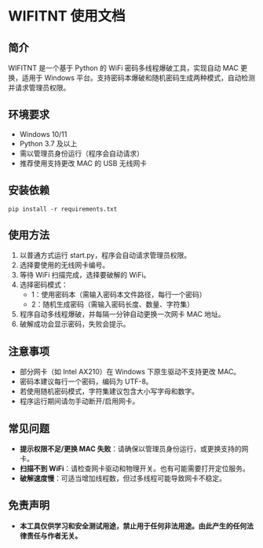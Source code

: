 # WIFITNT 使用文档

## 简介
WIFITNT 是一个基于 Python 的 WiFi 密码多线程爆破工具，实现自动 MAC 更换，适用于 Windows 平台。支持密码本爆破和随机密码生成两种模式，自动检测并请求管理员权限。

## 环境要求
- Windows 10/11
- Python 3.7 及以上
- 需以管理员身份运行（程序会自动请求）
- 推荐使用支持更改 MAC 的 USB 无线网卡

## 安装依赖
```shell
pip install -r requirements.txt
```

## 使用方法
1. 以普通方式运行 start.py，程序会自动请求管理员权限。
2. 选择要使用的无线网卡编号。
3. 等待 WiFi 扫描完成，选择要破解的 WiFi。
4. 选择密码模式：
   - 1：使用密码本（需输入密码本文件路径，每行一个密码）
   - 2：随机生成密码（需输入密码长度、数量、字符集）
5. 程序自动多线程爆破，并每隔一分钟自动更换一次网卡 MAC 地址。
6. 破解成功会显示密码，失败会提示。

## 注意事项
- 部分网卡（如 Intel AX210）在 Windows 下原生驱动不支持更改 MAC。
- 密码本建议每行一个密码，编码为 UTF-8。
- 若使用随机密码模式，字符集建议包含大小写字母和数字。
- 程序运行期间请勿手动断开/启用网卡。

## 常见问题
- **提示权限不足/更换 MAC 失败**：请确保以管理员身份运行，或更换支持的网卡。
- **扫描不到 WiFi**：请检查网卡驱动和物理开关。也有可能需要打开定位服务。
- **破解速度慢**：可适当增加线程数，但过多线程可能导致网卡不稳定。

## 免责声明
* **本工具仅供学习和安全测试用途，禁止用于任何非法用途。由此产生的任何法律责任与作者无关。**
